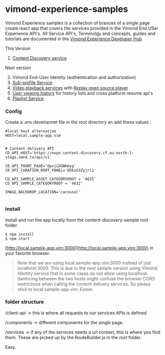 # vimond-experience-samples
Vimond Experience samples is a collection of brances of a single page create react app that covers the services provided in the
Vimond End USer Experience API's.
All Service API's, Terminolgy and concepts, guides and tutorials are documented in the
[Vimond Experience Developer Hub](https://vimond-experience-api.readme.io/)

This Version
1. [Content Discovery service](https://vimond-experience-api.readme.io/docs/content-discovery)

Next version 

2. Vimond End-User Identity (authentication and authorization)
3. [Sub-profile Service](https://vimond-experience-api.readme.io/docs/sub-profile-service)
4. [Video playback services](https://vimond-experience-api.readme.io/docs/video-playback) with [Replay open source player](https://vimond.github.io/replay/)
5. [User viewing history](https://vimond-experience-api.readme.io/docs/resume-playback) for history lists and cross platform resume api's
6. [Playlist Service](https://vimond-experience-api.readme.io/docs/playlist-service)

### Config
Create a .env.developmet file in the root directory an add these values :

```
#local host alternative
HOST=local.sample-app.vim


# Content delivery API
CD_API_HOST='https://expo.content-discovery.cf.eu-north-1-stage.vmnd.tv/api/v1'

CD_API_FRONT_PAGE='OpzjLDGWmmyg'
CD_API_CURATION_ROOT_PANEL='EKkzG3Zyjrl1'

CD_API_SAMPLE_ASSET_CATEGORYROOT = '4631'
CD_API_SAMPLE_CATEGORYROOT = '4632'

IMAGE_BACKDROP_LOCATION='carousel'


```

### install
Install and run the app locally from the content-discovery-sample root folder.
```shell
$ npm install
$ npm start
```
[http://local.sample-app.vim:3000](http://local.sample-app.vim:3000) in your favorite browser.  

> Note that we are using local.sample-app.vim:3000 instead of just localhost:3000. This is due to the next sample version using Vimond Identity service that in some cases do not allow using localhost. Swithcing between the two hosts might confuse the browser CORS restrictions when calling the content delivery services. So please stick to local.sample-app.vim. Easier. 

### folder structure

/client-api -> this is where all requests to our services APIs is defined

/components -> different components for the single page.

/services -> if any of the services needs a url context, this is where you find them. These are picked up by the RouteBuilder.js in the root folder.

Easy. 